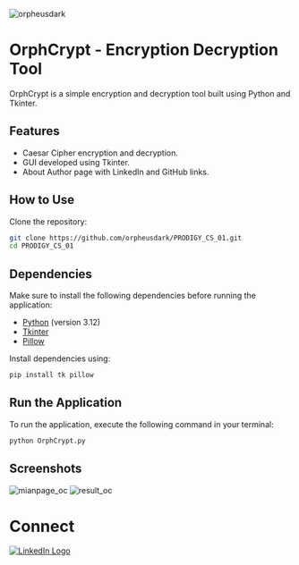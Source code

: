 ![orpheusdark](https://github.com/orpheusdark/PRODIGY_CS_01/assets/117748842/8293cf72-f3fc-4ff7-87b6-b1111792f301)

# OrphCrypt - Encryption Decryption Tool

OrphCrypt is a simple encryption and decryption tool built using Python and Tkinter.

## Features

- Caesar Cipher encryption and decryption.
- GUI developed using Tkinter.
- About Author page with LinkedIn and GitHub links.


## How to Use

Clone the repository:

  ```bash
  git clone https://github.com/orpheusdark/PRODIGY_CS_01.git
  cd PRODIGY_CS_01
  ```  

## Dependencies

Make sure to install the following dependencies before running the application:

- [Python](https://www.python.org/) (version 3.12)
- [Tkinter](https://docs.python.org/3/library/tkinter.html)
- [Pillow](https://pillow.readthedocs.io/en/stable/)

Install dependencies using:

```bash
pip install tk pillow
```



## Run the Application

To run the application, execute the following command in your terminal:

  ```bash
  python OrphCrypt.py
  ```
## Screenshots

![mianpage_oc](https://github.com/orpheusdark/PRODIGY_CS_01/assets/117748842/09f8d611-73fd-4630-a769-e5765d9647ed)
![result_oc](https://github.com/orpheusdark/PRODIGY_CS_01/assets/117748842/f1030307-e644-4bd3-97f6-3eaa84a72307)


# Connect
[![LinkedIn Logo](https://github.com/orpheusdark/PRODIGY_CS_01/assets/117748842/39f1c509-d0fd-4d3a-b7f9-8f09bae1bf07)](https://www.linkedin.com/in/orpheusdark/)


